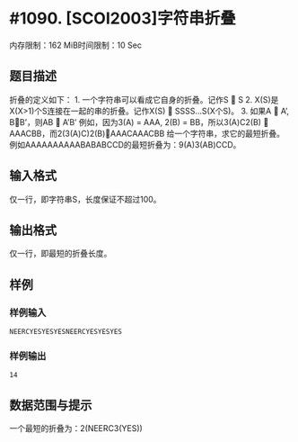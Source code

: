 # #1090. [SCOI2003]字符串折叠

内存限制：162 MiB时间限制：10 Sec

## 题目描述

折叠的定义如下： 1. 一个字符串可以看成它自身的折叠。记作S  S 2. X(S)是X(X>1)个S连接在一起的串的折叠。记作X(S)  SSSS&hellip;S(X个S)。 3. 如果A  A&rsquo;, BB&rsquo;，则AB  A&rsquo;B&rsquo; 例如，因为3(A) = AAA, 2(B) = BB，所以3(A)C2(B)  AAACBB，而2(3(A)C)2(B)AAACAAACBB 给一个字符串，求它的最短折叠。例如AAAAAAAAAABABABCCD的最短折叠为：9(A)3(AB)CCD。

## 输入格式

仅一行，即字符串S，长度保证不超过100。

## 输出格式

仅一行，即最短的折叠长度。

## 样例

### 样例输入

    
    NEERCYESYESYESNEERCYESYESYES
    

### 样例输出

    
    14
    

## 数据范围与提示

一个最短的折叠为：2(NEERC3(YES))
